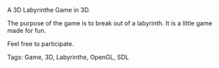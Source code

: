 A 3D Labyrinthe Game in 3D.

The purpose of the game is to break out of a labyrinth. It is a little game made for fun.

Feel free to participate.

Tags: Game, 3D, Labyrinthe, OpenGL, SDL
